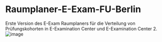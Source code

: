 # Raumplaner-E-Exam-FU-Berlin
Erste Version des E-Exam Raumplaners für die Verteilung von Prüfungskohorten in E-Examination Center und E-Examination Center 2.
![image](https://user-images.githubusercontent.com/100680594/215108984-81f74339-85b3-4423-890f-ee75683c3229.png)
